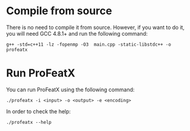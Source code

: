 # Compile from source

There is no need to compile it from source. However, if you want to do it, you will need GCC 4.8.1+ and run the following command:

`g++ -std=c++11 -lz -fopenmp -O3  main.cpp -static-libstdc++ -o profeatx`

# Run ProFeatX

You can run ProFeatX using the following command:

`./profeatx -i <input> -o <output> -e <encoding>`

In order to check the help:

`./profeatx --help`
